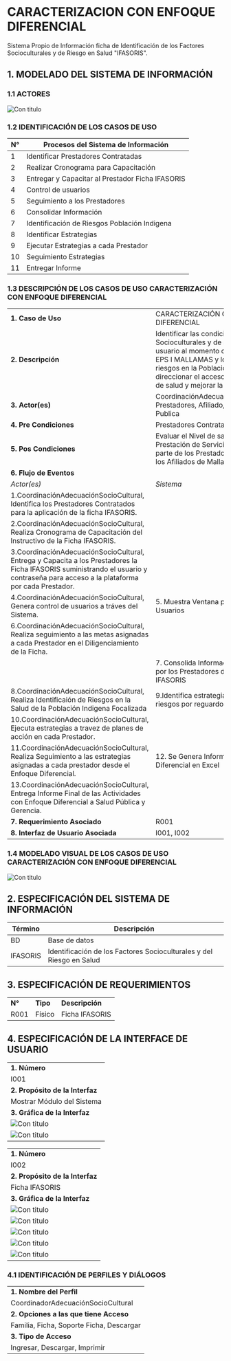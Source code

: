 # CARACTERIZACION CON ENFOQUE DIFERENCIAL			


Sistema Propio de Información ficha de Identificación de los Factores Socioculturales y de Riesgo en Salud "IFASORIS".

## 1. MODELADO DEL SISTEMA DE INFORMACIÓN

### 1.1 ACTORES 

![Con titulo](img/ActoresEnfoque.jpg "Actores")

### 1.2 IDENTIFICACIÓN DE LOS CASOS DE USO

| N° | Procesos del Sistema de Información |
| ------ | ----------------------------------- |
| 1 |Identificar Prestadores Contratadas  |
| 2 |Realizar Cronograma para Capacitación |
| 3 |Entregar y Capacitar al Prestador Ficha IFASORIS |
| 4 |Control de usuarios |
| 5 |Seguimiento a los Prestadores  |
| 6 |Consolidar Información |
| 7 |Identificación de Riesgos Población Indigena|
| 8 |Identificar Estrategias|
| 9 |Ejecutar Estrategias a cada Prestador|
| 10 |Seguimiento Estrategias |
| 11 |Entregar Informe|
### 1.3 DESCRIPCIÓN DE LOS CASOS DE USO CARACTERIZACIÓN CON ENFOQUE DIFERENCIAL

| | |
| - | - |
| **1. Caso de Uso** | CARACTERIZACIÓN CON ENFOQUE DIFERENCIAL|
| **2. Descripción** | Identificar las condiciones Socioculturales y de salud de cada usuario al momento del ingreso a la EPS I MALLAMAS y los  factores de riesgos  en la Población Afiliada, para direccionar el acceso a los servicios de salud y mejorar la Calidad de Vida.|
| **3. Actor(es)**   | CoordinaciónAdecuaciónSocioCultural, Prestadores, Afiliado, Gerencia, Salud Publica |
| **4. Pre Condiciones** | Prestadores Contratados |
| **5. Pos Condiciones** | Evaluar el Nivel de satisfacción de la Prestación de Servicios de Salud por parte de los Prestadores Contratados a los Afiliados de Mallamas EPS-I |
| **6. Flujo de Eventos** ||
| *Actor(es)* | *Sistema* |
|1.CoordinaciónAdecuaciónSocioCultural, Identifica los Prestadores Contratados para la aplicación de la ficha IFASORIS. ||
| 2.CoordinaciónAdecuaciónSocioCultural, Realiza Cronograma de Capacitación del Instructivo de la Ficha IFASORIS.||
|3.CoordinaciónAdecuaciónSocioCultural, Entrega y Capacita a los Prestadores la Ficha IFASORIS suministrando el usuario y contraseña para acceso a la plataforma por cada Prestador. ||
|4.CoordinaciónAdecuaciónSocioCultural, Genera control de usuarios a tráves del Sistema.|5. Muestra Ventana para el Contro de Usuarios| 
|6.CoordinaciónAdecuaciónSocioCultural, Realiza seguimiento a las metas asignadas a cada Prestador en el Diligenciamiento de la Ficha.||
| |7. Consolida Información suministrada por los Prestadores de la Ficha IFASORIS|
| 8.CoordinaciónAdecuaciónSocioCultural, Realiza Identificaión de Riesgos en la Salud  de la Población Indigena Focalizada | 9.Identifica estrategias deacuerdo a riesgos por reguardo Indigena.|
|10.CoordinaciónAdecuaciónSocioCultural, Ejecuta estrategias a travez de planes de acción en cada Prestador.||
|11.CoordinaciónAdecuaciónSocioCultural, Realiza Seguimiento a las estrategias asignadas a cada prestador desde el Enfoque Diferencial.|12. Se Genera Informe de Enfoque Diferencial en Excel
|13.CoordinaciónAdecuaciónSocioCultural, Entrega Informe Final de las Actividades con Enfoque Diferencial a Salud Pública y Gerencia.||
| **7. Requerimiento Asociado** | R001 |
| **8. Interfaz de Usuario Asociada** | I001, I002|

### 1.4 MODELADO VISUAL DE LOS CASOS DE USO CARACTERIZACIÓN CON ENFOQUE DIFERENCIAL

![Con titulo](img/EnfoqueDiferencial.jpg "Caso de uso")

## 2. ESPECIFICACIÓN DEL SISTEMA DE INFORMACIÓN

| Término | Descripción |
| ------- | ----------- |
| BD | Base de datos  |
| IFASORIS |Identificación de los Factores Socioculturales y del Riesgo en Salud |



## 3. ESPECIFICACIÓN DE REQUERIMIENTOS

| | | |
| - | - | - |
| **N°** | **Tipo** | **Descripción** |
| R001 | Físico | Ficha IFASORIS |
## 4. ESPECIFICACIÓN DE LA INTERFACE DE USUARIO

| |
| - |
| **1. Número** |
| I001 |
| **2. Propósito de la Interfaz** |
| Mostrar Módulo del Sistema|
| **3. Gráfica de la Interfaz**|
| ![Con titulo](img/ifasoris/sistema1.jpg "Interfaz de Usuario")|
| ![Con titulo](img/ifasoris/sistema2.jpg "Interfaz de Usuario")

| |
|-|
| **1. Número** |
| I002 |
| **2. Propósito de la Interfaz** |
| Ficha IFASORIS|
| **3. Gráfica de la Interfaz**|
| ![Con titulo](img/Ficha.jpg "Interfaz de Usuario")
| ![Con titulo](img/DiligenciamientoF.jpg "Interfaz de Usuario")
| ![Con titulo](img/ContinuidadFicha.jpg "Interfaz de Usuario") 
| ![Con titulo](img/ContinuidadFicha4.jpg "Interfaz de Usuario")
| ![Con titulo](img/FinalidadFicha.jpg "Interfaz de Usuario")

### 4.1 IDENTIFICACIÓN DE PERFILES Y DIÁLOGOS

| |
| - |
| **1. Nombre del Perfil** |
| CoordinadorAdecuaciónSocioCultural|
| **2. Opciones a las que tiene Acceso**|
| Familia, Ficha, Soporte Ficha, Descargar|
| **3. Tipo de Acceso** |
| Ingresar, Descargar, Imprimir |